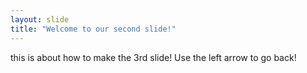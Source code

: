 ```yaml
---
layout: slide
title: "Welcome to our second slide!"
---
```

this is about how to make the 3rd slide!
Use the left arrow to go back!
